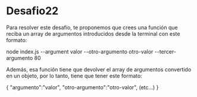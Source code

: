 # Desafio22
Para resolver este desafío, te proponemos que crees una función que reciba un array de argumentos introducidos desde la terminal con este formato:

node index.js --argument valor --otro-argumento otro-valor --tercer-argumento 80

Además, esa función tiene que devolver el array de argumentos convertido en un objeto, por lo tanto, tiene que tener este formato:

{
"argumento":"valor",
"otro-argumento":"otro-valor",
(etc…)
}
